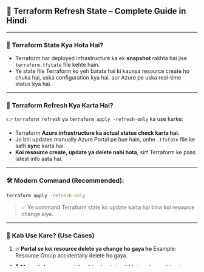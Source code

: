

## 🚀 Terraform Refresh State – Complete Guide in Hindi

---

### 📌 **Terraform State Kya Hota Hai?**

* Terraform har deployed infrastructure ka ek **snapshot** rakhta hai jise `terraform.tfstate` file kehte hain.
* Ye state file Terraform ko yeh batata hai ki kaunsa resource create ho chuka hai, uska configuration kya hai, aur Azure pe uska real-time status kya hai.

---

### 🔄 **Terraform Refresh Kya Karta Hai?**

👉 `terraform refresh` ya `terraform apply -refresh-only` ka use karke:

* Terraform **Azure infrastructure ka actual status check karta hai.**
* Jo bhi updates manually Azure Portal pe hue hain, unhe `.tfstate` file ke sath **sync** karta hai.
* **Koi resource create, update ya delete nahi hota**, sirf Terraform ke paas latest info aata hai.

---

### 🛠️ **Modern Command (Recommended):**

```bash
terraform apply -refresh-only
```

> ✅ Ye command Terraform state ko update karta hai bina koi resource change kiye.

---

### 🎯 **Kab Use Kare? (Use Cases)**

1. 🔥 **Portal se koi resource delete ya change ho gaya ho**
   Example: Resource Group accidentally delete ho gaya.

2. 📝 **Manual changes portal se kiye ho**
   Jaise: VM size change kiya, tag update kiya etc.

3. 🔍 **Terraform state out-of-sync ho gaya ho**

---

### 📂 **Workflow Example: Real-Time Scenario**

```bash
terraform init                     # Initialize Terraform project
terraform apply -refresh-only      # Real Azure state ke sath sync
terraform plan                     # Difference analyze karo
terraform apply                    # Jo missing hai, recreate/update karo
```

---

### ✅ **Expected Output After Refresh:**

* Deleted resources ke liye: Terraform bolega **"resource no longer exists"**
* Portal changes ke liye: Terraform state file updated with new values

---

### ⚠️ **Important Tips (Best Practices):**

* Hamesha **`refresh-only`** karo before `plan` or `apply`.
* Terraform state ko **Azure Storage backend** pe store karo (safe & shareable).
* Critical resources pe **delete lock** lagao.
* Terraform ke sath manual changes avoid karo — ya fir refresh karo regularly.

---

### 📘 Bonus: Agar State File Corrupt Ho Jaye

Agar `terraform.tfstate` file delete ya corrupt ho gayi hai, aur `.tf` files bachi hain:

* Terraform infrastructure ko **dobara create karega** (`terraform apply` se).
* Isliye `state` file ka backup hamesha remote backend me rakho.

-